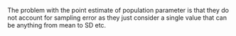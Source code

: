The problem with the point estimate of population parameter is that they do not account for sampling error as they just consider a single value that can be anything from mean to SD etc.
